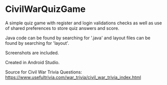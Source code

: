 # CivilWarQuizGame

A simple quiz game with register and login validations checks as well as use of shared preferences to store quiz answers and score.

Java code can be found by searching for '.java' and layout files can be found by searching for 'layout'. 

Screenshots are included.

Created in Android Studio.

Source for Civil War Trivia Questions: https://www.usefultrivia.com/war_trivia/civil_war_trivia_index.html
